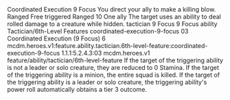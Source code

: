 <ability>
  <name>Coordinated Execution</name>
  <cost>9 Focus</cost>
  <flavor>You direct your ally to make a killing blow.</flavor>
  <keywords>
    <keyword>Ranged</keyword>
  </keywords>
  <type>Free triggered</type>
  <distance>Ranged 10</distance>
  <target>One ally</target>
  <trigger>The target uses an ability to deal rolled damage to a creature while hidden.</trigger>
  <metadata>
    <class>tactician</class>
    <cost>9 Focus</cost>
    <cost_amount>9</cost_amount>
    <cost_resource>Focus</cost_resource>
    <feature_type>ability</feature_type>
    <file_dpath>Tactician/6th-Level Features</file_dpath>
    <item_id>coordinated-execution-9-focus</item_id>
    <item_index>03</item_index>
    <item_name>Coordinated Execution (9 Focus)</item_name>
    <level>6</level>
    <scc>mcdm.heroes.v1:feature.ability.tactician.6th-level-feature:coordinated-execution-9-focus</scc>
    <scdc>1.1.1:5.2.4.3:03</scdc>
    <source>mcdm.heroes.v1</source>
    <type>feature/ability/tactician/6th-level-feature</type>
  </metadata>
  <effects>
    <effect type="mundane">If the target of the triggering ability is not a leader or solo creature, they are reduced to 0 Stamina. If the target of the triggering ability is a minion, the entire squad is killed. If the target of the triggering ability is a leader or solo creature, the triggering ability&apos;s power roll automatically obtains a tier 3 outcome.</effect>
  </effects>
</ability>
